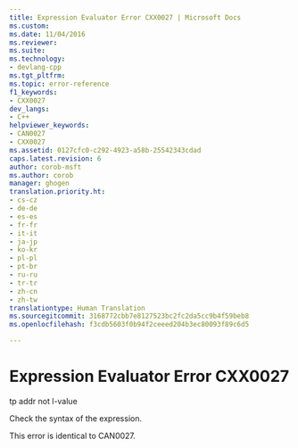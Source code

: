 ```yaml
---
title: Expression Evaluator Error CXX0027 | Microsoft Docs
ms.custom: 
ms.date: 11/04/2016
ms.reviewer: 
ms.suite: 
ms.technology:
- devlang-cpp
ms.tgt_pltfrm: 
ms.topic: error-reference
f1_keywords:
- CXX0027
dev_langs:
- C++
helpviewer_keywords:
- CAN0027
- CXX0027
ms.assetid: 0127cfc0-c292-4923-a58b-25542343cdad
caps.latest.revision: 6
author: corob-msft
ms.author: corob
manager: ghogen
translation.priority.ht:
- cs-cz
- de-de
- es-es
- fr-fr
- it-it
- ja-jp
- ko-kr
- pl-pl
- pt-br
- ru-ru
- tr-tr
- zh-cn
- zh-tw
translationtype: Human Translation
ms.sourcegitcommit: 3168772cbb7e8127523bc2fc2da5cc9b4f59beb8
ms.openlocfilehash: f3cdb5603f0b94f2ceeed204b3ec80093f89c6d5

---
```

# Expression Evaluator Error CXX0027
tp addr not l-value  
  
 Check the syntax of the expression.  
  
 This error is identical to CAN0027.


<!--HONumber=Jan17_HO2-->



